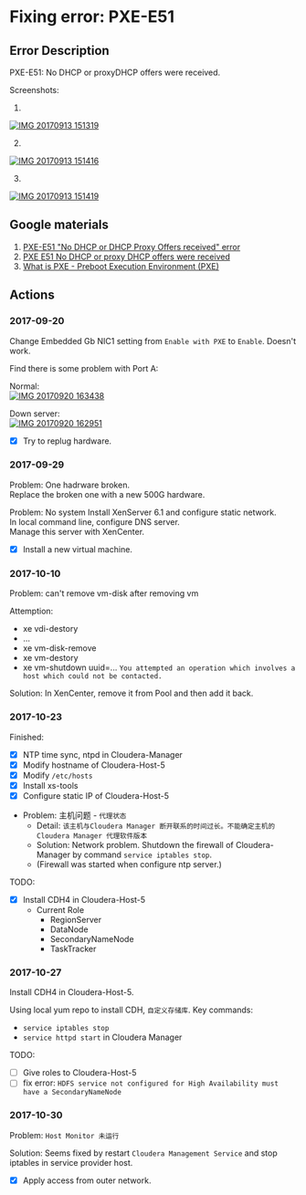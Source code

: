 # Fixing error: PXE-E51

## Error Description

PXE-E51: No DHCP or proxyDHCP offers were received.

Screenshots:

1.
<a href="https://ibb.co/eOUNoa"><img src="https://thumb.ibb.co/eOUNoa/IMG_20170913_151319.jpg" alt="IMG 20170913 151319" border="0" /></a>

2.
<a href="https://ibb.co/dH8tuF"><img src="https://thumb.ibb.co/dH8tuF/IMG_20170913_151416.jpg" alt="IMG 20170913 151416" border="0" /></a>

3.
<a href="https://ibb.co/ng9cMv"><img src="https://thumb.ibb.co/ng9cMv/IMG_20170913_151419.jpg" alt="IMG 20170913 151419" border="0" /></a>

## Google materials

1. [PXE-E51 "No DHCP or DHCP Proxy Offers received" error](https://community.saas.hpe.com/t5/ProLiant-Deployment-and/PXE-E51-quot-No-DHCP-or-DHCP-Proxy-Offers-received-quot-error/td-p/835177)
1. [PXE E51 No DHCP or proxy DHCP offers were received](https://support.symantec.com/en_US/article.TECH12323.html)
1. [What is PXE - Preboot Execution Environment (PXE)](http://searchnetworking.techtarget.com/definition/Preboot-Execution-Environment)

## Actions

### 2017-09-20

Change Embedded Gb NIC1 setting from `Enable with PXE` to `Enable`. Doesn't work.

Find there is some problem with Port A:

Normal:<br>
<a href="https://ibb.co/eQqCDk"><img src="https://thumb.ibb.co/eQqCDk/IMG_20170920_163438.jpg" alt="IMG 20170920 163438" border="0" /></a>

Down server:<br>
<a href="https://ibb.co/g4b8m5"><img src="https://thumb.ibb.co/g4b8m5/IMG_20170920_162951.jpg" alt="IMG 20170920 162951" border="0" /></a>

- [x] Try to replug hardware.

### 2017-09-29

Problem: One hadrware broken.<br>
Replace the broken one with a new 500G hardware.

Problem: No system
Install XenServer 6.1 and configure static network.<br>
In local command line, configure DNS server.<br>
Manage this server with XenCenter.

- [x] Install a new virtual machine. 

### 2017-10-10

Problem: can't remove vm-disk after removing vm

Attemption: 
- xe vdi-destory
- ...
- xe vm-disk-remove
- xe vm-destory
- xe vm-shutdown uuid=... `You attempted an operation which involves a host which could not be contacted.`

Solution: In XenCenter, remove it from Pool and then add it back.

### 2017-10-23

Finished:
- [x] NTP time sync, ntpd in Cloudera-Manager
- [x] Modify hostname of Cloudera-Host-5
- [x] Modify `/etc/hosts`
- [x] Install xs-tools
- [x] Configure static IP of Cloudera-Host-5

- Problem: 主机问题 - `代理状态`
  - Detail: `该主机与Cloudera Manager 断开联系的时间过长。不能确定主机的 Cloudera Manager 代理软件版本`
  - Solution: Network problem. Shutdown the firewall of Cloudera-Manager by command `service iptables stop`.
  - (Firewall was started when configure ntp server.)

TODO:
- [x] Install CDH4 in Cloudera-Host-5
  - Current Role
    - RegionServer
    - DataNode
    - SecondaryNameNode
    - TaskTracker
    
### 2017-10-27

Install CDH4 in Cloudera-Host-5.

Using local yum repo to install CDH, `自定义存储库`.
Key commands:
- `service iptables stop`
- `service httpd start` in Cloudera Manager

TODO:
- [ ] Give roles to Cloudera-Host-5
- [ ] fix error: `HDFS service not configured for High Availability must have a SecondaryNameNode`

### 2017-10-30

Problem: `Host Monitor 未运行`

Solution: Seems fixed by restart `Cloudera Management Service` and stop iptables in service provider host.

- [X] Apply access from outer network.
